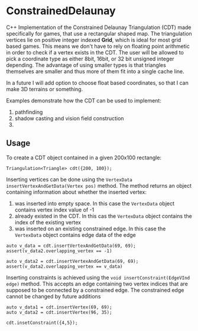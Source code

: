 # ConstrainedDelaunay
C++ Implementation of the Constrained Delaunay Triangulation (CDT) made specifically for games, that use a rectangular shaped map. The triangulation vertices lie on positive integer indexed **Grid**, which is ideal for most grid based games. This means we don't have to rely on floating point arithmetic in order to check if a vertex exists in the CDT. The user will be allowed to pick a coordinate type as either 8bit, 16bit, or 32 bit unsigned integer depending. The advantage of using smaller types is that triangles themselves are smaller and thus more of them fit into a single cache line.

In a future I will add option to choose float based coordinates, so that I can make 3D terrains or something.


Examples demonstrate how the CDT can be used to implement:
1. pathfinding
2. shadow casting and vision field construction
3.  



## Usage

To create a CDT object contained in a given 200x100 rectangle: 
```
Triangulation<Triangle> cdt({200, 100});
```
Inserting vertices can be done using the `VertexData insertVertexAndGetData(Vertex pos)` method. The method returns an object containing information about whether the inserted vertex:
1. was inserted into empty space. In this case the `VertexData` object contains vertex index value of -1
2. already existed in the CDT. In this cas the `VertexData` object contains the index of the existing vertex
3. was inserted on an existing constrained edge. In this case the `VertexData` object contains edge data of the edge

```
auto v_data = cdt.insertVertexAndGetData(69, 69);
assert(v_data2.overlapping_vertex == -1)

auto v_data2 = cdt.insertVertexAndGetData(69, 69);
assert(v_data2.overlapping_vertex == v_data)
```

Inserting constraints is achieved using the `void insertConstraint(EdgeVInd edge)` method. This accepts an edge containing two vertex indices that are supposed to be connected by a constrained edge. The constrained edge cannot be changed by future additions

```
auto v_data1 = cdt.insertVertex(69, 69);
auto v_data2 = cdt.insertVertex(96, 35);

cdt.insetConstraint({4,5});
```
